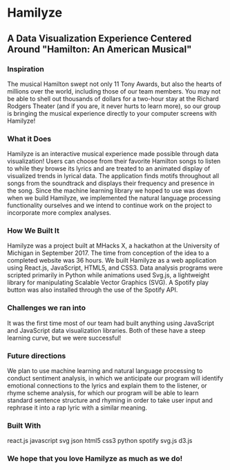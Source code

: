 # Hamilyze
## A Data Visualization Experience Centered Around "Hamilton: An American Musical"

### Inspiration
The musical Hamilton swept not only 11 Tony Awards, but also the hearts of millions over the world, including those of our team members. You may not be able to shell out thousands of dollars for a two-hour stay at the Richard Rodgers Theater (and if you are, it never hurts to learn more), so our group is bringing the musical experience directly to your computer screens with Hamilyze!

### What it Does
Hamilyze is an interactive musical experience made possible through data visualization! Users can choose from their favorite Hamilton songs to listen to while they browse its lyrics and are treated to an animated display of visualized trends in lyrical data. The application finds motifs throughout all songs from the soundtrack and displays their frequency and presence in the song. Since the machine learning library we hoped to use was down when we build Hamilyze, we implemented the natural language processing functionality ourselves and we intend to continue work on the project to incorporate more complex analyses.

### How We Built It
Hamilyze was a project built at MHacks X, a hackathon at the University of Michigan in September 2017. The time from conception of the idea to a completed website was 36 hours.
We built Hamilyze as a web application using React.js, JavaScript, HTML5, and CSS3. Data analysis programs were scripted primarily in Python while animations used Svg.js, a lightweight library for manipulating Scalable Vector Graphics (SVG). A Spotify play button was also installed through the use of the Spotify API.

### Challenges we ran into
It was the first time most of our team had built anything using JavaScript and JavaScript data visualization libraries. Both of these have a steep learning curve, but we were successful!

### Future directions
We plan to use machine learning and natural language processing to conduct sentiment analysis, in which we anticipate our program will identify emotional connections to the lyrics and explain them to the listener, or rhyme scheme analysis, for which our program will be able to learn standard sentence structure and rhyming in order to take user input and rephrase it into a rap lyric with a similar meaning.

### Built With
react.js
javascript
svg
json
html5
css3
python
spotify
svg.js
d3.js

### We hope that you love Hamilyze as much as we do!

